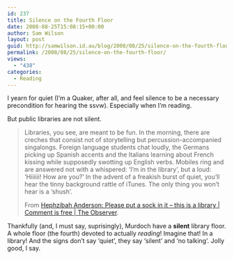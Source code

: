 ```yaml
---
id: 237
title: Silence on the Fourth Floor
date: 2008-08-25T15:08:15+00:00
author: Sam Wilson
layout: post
guid: http://samwilson.id.au/blog/2008/08/25/silence-on-the-fourth-floor/
permalink: /2008/08/25/silence-on-the-fourth-floor/
views:
  - "438"
categories:
  - Reading
---
```

I yearn for quiet (I’m a Quaker, after all, and feel silence to be a necessary precondition for hearing the ssvw). Especially when I’m reading.

But public libraries are not silent.

> Libraries, you see, are meant to be fun. In the morning, there are creches that consist not of storytelling but percussion-accompanied singalongs. Foreign language students chat loudly, the Germans picking up Spanish accents and the Italians learning about French kissing while supposedly swotting up English verbs. Mobiles ring and are answered not with a whispered: ‘I’m in the library’, but a loud: ‘Hiiiiii! How are you?’ In the advent of a freakish burst of quiet, you’ll hear the tinny background rattle of iTunes. The only thing you won’t hear is a ‘shush’.
> 
> From [Hephzibah Anderson: Please put a sock in it &#8211; this is a library | Comment is free | The Observer](http://www.guardian.co.uk/commentisfree/2008/aug/24/4).

Thankfully (and, I must say, suprisingly), Murdoch have a **silent** library floor. A whole floor (the fourth) devoted to actually _reading_! Imagine that! In a library! And the signs don’t say ‘quiet’, they say ‘silent’ and ‘no talking’. Jolly good, I say.